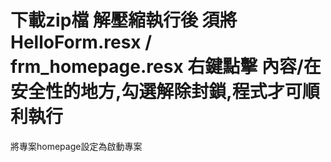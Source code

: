 # 下載zip檔 解壓縮執行後 須將HelloForm.resx / frm_homepage.resx 右鍵點擊 內容/在安全性的地方,勾選解除封鎖,程式才可順利執行
將專案homepage設定為啟動專案
